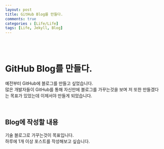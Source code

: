 ```yaml
---
layout: post
title: GitHub Blog를 만들다.
comments: true
categories : [Life/Life]
tags: [Life, Jekyll, Blog]
---
```


<br><br>

# GitHub Blog를 만들다.

예전부터 GitHub에 블로그를 만들고 싶었습니다. <br>
많은 개발자들이 GitHub를 통해 자신만에 블로그를 가꾸는것을 보며 저 또한 만들겠다는 목표가 있었는데 이제서야 만들게 되었습니다. 

<br>

## Blog에 작성할 내용

기술 블로그로 가꾸는것이 목표입니다. <br>
하루에 1개 이상 포스트를 작성해보고 싶습니다. <br>
